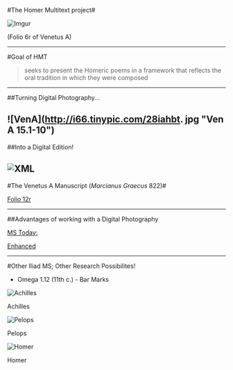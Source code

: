 #The Homer Multitext project#

![Imgur](http://i65.tinypic.com/wbw702.jpg)

(Folio 6r of Venetus A)

----
#Goal of HMT

>seeks to present the Homeric poems in a framework that reflects the oral tradition in which they were composed

----
##Turning Digital Photography...

![VenA](http://i66.tinypic.com/28iahbt. jpg "Ven A 15.1-10")
----
##Into a Digital Edition!

![XML](http://i68.tinypic.com/120rnf9.png "XML of 15.1-10")
----
#The Venetus A Manuscript (*Marcianus Graecus* 822)#

[Folio 12r](http://www.homermultitext.org/hmt-digital/images?request=GetIIPMooViewer&urn=urn:cite:hmt:vaimg.VA012RN-0013)

----
##Advantages of working with a Digital Photography

[MS Today:](http://www.homermultitext.org/iipsrv?OBJ=IIP,1.0&FIF=/project/homer/pyramidal/VenA/VA012RN-0013.tif&RGN=0.782,0.0968,0.106,0.2222&WID=9000&CVT=JPEG)

[Enhanced](http://www.homermultitext.org/iipsrv?OBJ=IIP,1.0&FIF=/project/homer/pyramidal/VenA/VA012RUVD-0895.tif&RGN=0.603,0.1396,0.179,0.4384&WID=9000&CVT=JPEG)

----
#Other Iliad MS; Other Research Possibilites!

- Omega 1.12 (11th c.) - Bar Marks

![Achilles](http://i68.tinypic.com/35jfghj.png)

Achilles

![Pelops](http://i66.tinypic.com/2itfz89.png)

Pelops

![Homer](http://i63.tinypic.com/33466xi.png)

Homer
